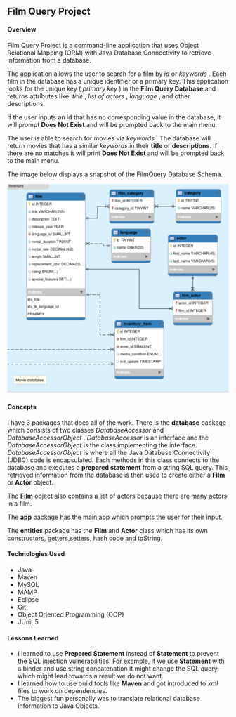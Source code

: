 ## Film Query Project

####  Overview

Film Query Project is a command-line application that uses Object Relational Mapping (ORM) with Java Database Connectivity to retrieve information from a database.

The application allows the user to search for a film by  _id_  or  _keywords_ . Each film in the database has a unique identifier or a primary key. This application looks for the unique key ( _primary key_ ) in the **Film Query Database** and returns attributes like:  _title_ , _list of actors_ , _language_ , and other descriptions.

If the user inputs an id that has no corresponding value in the database, it will prompt **Does Not Exist** and will be prompted back to the main menu.

The user is able to search for movies via  _keywords_ . The database will return movies that has a similar  _keywords_  in their **title** or **descriptions**. If there are no matches it will print **Does Not Exist** and will be prompted back to the main menu.



The image below displays a snapshot of the FilmQuery Database Schema.



![alt text](https://github.com/Ankitshah89/FilmQueryProject/blob/master/src/com/skilldistillery/filmquery/ERD/ERD.png )


#### Concepts

I have 3 packages that does all of the work. There is the **database** package which consists of two classes  _DatabaseAccessor_  and  _DatabaseAccessorObject_ .  _DatabaseAccessor_  is an interface and the  _DatabaseAccessorObject_  is the class implementing the interface.         
   _DatabaseAccessorObject_  is where all the Java Database Connectivity (JDBC) code is encapsulated. Each methods in this class connects to the database and executes a **prepared statement** from a string SQL query. This retrieved information from the database is then used to create either a **Film** or **Actor** object.
 
 The **Film** object also contains a list of actors because there are many actors in a film.
 
 The **app** package has the main app which prompts the user for their input.  
  
 The **entities** package has the **Film** and **Actor** class which has its own constructors, getters,setters, hash code and toString.

 
#### Technologies Used
* Java
* Maven
* MySQL
* MAMP
* Eclipse
* Git
* Object Oriented Programming (OOP)
* JUnit 5

#### Lessons Learned
* I learned to use **Prepared Statement** instead of **Statement** to prevent the SQL injection vulnerabilities. For example, if we use **Statement** with a binder and use string concatenation it might change the SQL query, which might lead towards a result we do not want.
* I learned how to use  build tools like **Maven** and got introduced to  _xml_  files to work on dependencies.
* The biggest fun personally was to translate relational database information to Java Objects.



